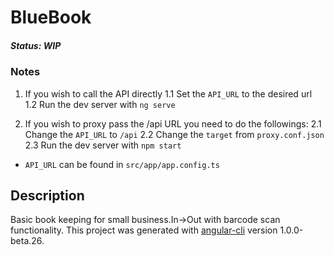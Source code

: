 # BlueBook

##### Status: WIP

### Notes

1. If you wish to call the API directly
1.1 Set the `API_URL` to the desired url
1.2 Run the dev server with `ng serve`

2. If you wish to proxy pass the /api URL you need to do the followings:
    2.1 Change the `API_URL` to `/api`
    2.2 Change the `target` from `proxy.conf.json`
    2.3 Run the dev server with `npm start`
* `API_URL` can be found in `src/app/app.config.ts`

## Description

Basic book keeping for small business.In->Out with barcode scan functionality.
This project was generated with [angular-cli](https://github.com/angular/angular-cli) version 1.0.0-beta.26.
